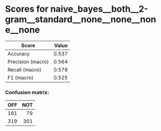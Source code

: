 # Scores for naive_bayes__both__2-gram__standard__none__none__none__none
|      Score      |Value|
|-----------------|----:|
|Accuracy         |0.537|
|Precision (macro)|0.564|
|Recall (macro)   |0.578|
|F1 (macro)       |0.525|

### Confusion matrix:
|OFF|NOT|
|--:|--:|
|161| 79|
|319|301|
